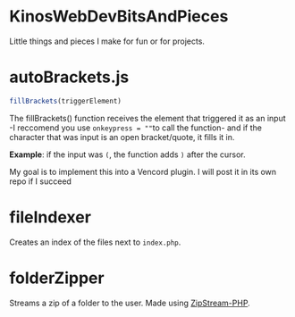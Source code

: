 # KinosWebDevBitsAndPieces
 Little things and pieces I make for fun or for projects. 
# autoBrackets.js
 ```js
 fillBrackets(triggerElement)
 ```
 The fillBrackets() function receives the element that triggered it as an input -I reccomend you use ```onkeypress = ""```to call the function- and if the character that was input is an open bracket/quote, it fills it in.

 **Example**: if the input was ```(```, the function adds ```)``` after the cursor.

 My goal is to implement this into a Vencord plugin. I will post it in its own repo if I succeed
# fileIndexer
 Creates an index of the files next to `index.php`.

# folderZipper
Streams a zip of a folder to the user. Made using [ZipStream-PHP](https://github.com/maennchen/ZipStream-PHP).